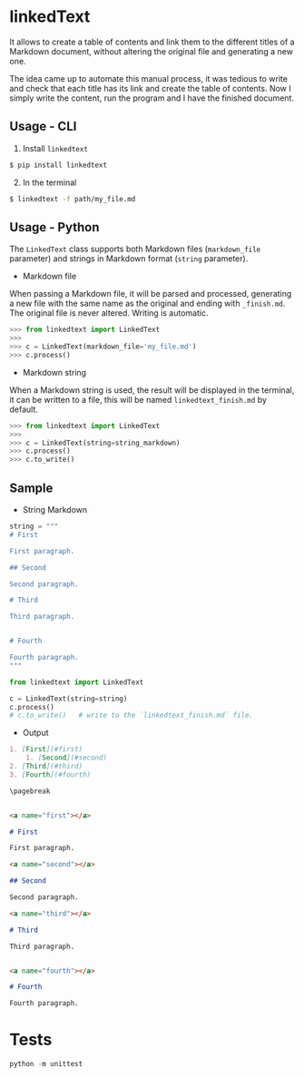# linkedText

It allows to create a table of contents and link them to the different titles of a Markdown document, without altering the original file and generating a new one.

The idea came up to automate this manual process, it was tedious to write and check that each title has its link and create the table of contents. Now I simply write the content, run the program and I have the finished document.


## Usage - CLI

1. Install `linkedtext`

```bash
$ pip install linkedtext
```

2. In the terminal

```bash
$ linkedtext -f path/my_file.md
```


## Usage - Python

The `LinkedText` class supports both Markdown files (`markdown_file` parameter) and strings in Markdown format (`string` parameter).


* Markdown file

When passing a Markdown file, it will be parsed and processed, generating a new file with the same name as the original and ending with `_finish.md`. The original file is never altered. Writing is automatic.

```python
>>> from linkedtext import LinkedText
>>>
>>> c = LinkedText(markdown_file='my_file.md')
>>> c.process()
```


* Markdown string

When a Markdown string is used, the result will be displayed in the terminal, it can be written to a file, this will be named `linkedtext_finish.md` by default.


```python
>>> from linkedtext import LinkedText
>>>
>>> c = LinkedText(string=string_markdown)
>>> c.process()
>>> c.to_write()
```


## Sample

* String Markdown

```python
string = """
# First

First paragraph.

## Second

Second paragraph.

# Third

Third paragraph.


# Fourth

Fourth paragraph.
"""

from linkedtext import LinkedText

c = LinkedText(string=string)
c.process()
# c.to_write()   # write to the `linkedtext_finish.md` file.
```

* Output

```markdown
1. [First](#first)
    1. [Second](#second)
2. [Third](#third)
3. [Fourth](#fourth)

\pagebreak


<a name="first"></a>

# First

First paragraph.

<a name="second"></a>

## Second

Second paragraph.

<a name="third"></a>

# Third

Third paragraph.


<a name="fourth"></a>

# Fourth

Fourth paragraph.

```


# Tests

```python
python -m unittest
```
